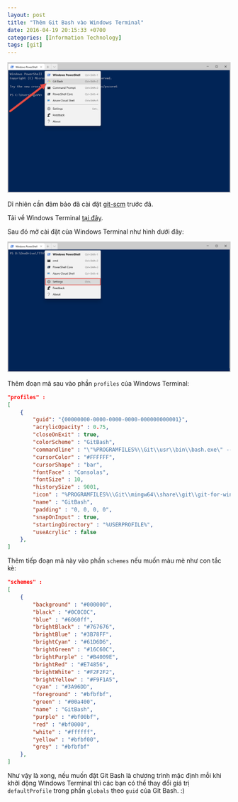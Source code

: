 ```yaml
---
layout: post
title: "Thêm Git Bash vào Windows Terminal"
date: 2016-04-19 20:15:33 +0700
categories: [Information Technology]
tags: [git]
---
```


![Git Bash](/static/img/posts/2019-11-26_14-59-51.png)

Dĩ nhiên cần đảm bảo đã cài đặt [git-scm](https://git-scm.com/downloads) trước đã.

Tải về Windows Terminal [tại đây](https://github.com/microsoft/terminal).

Sau đó mở cài đặt của Windows Terminal như hình dưới đây:

![Setting of Windows Terminal](/static/img/posts/2019-11-26_14-55-40.png)

Thêm đoạn mã sau vào phần `profiles` của Windows Terminal:

```json
"profiles" :
[
    {
        "guid": "{00000000-0000-0000-0000-000000000001}",
        "acrylicOpacity" : 0.75,
        "closeOnExit" : true,
        "colorScheme" : "GitBash",
        "commandline" : "\"%PROGRAMFILES%\\Git\\usr\\bin\\bash.exe\" --login -i -l",
        "cursorColor" : "#FFFFFF",
        "cursorShape" : "bar",
        "fontFace" : "Consolas",
        "fontSize" : 10,
        "historySize" : 9001,
        "icon" : "%PROGRAMFILES%\\Git\\mingw64\\share\\git\\git-for-windows.ico",
        "name" : "GitBash",
        "padding" : "0, 0, 0, 0",
        "snapOnInput" : true,
        "startingDirectory" : "%USERPROFILE%",
        "useAcrylic" : false
    },
]
```

Thêm tiếp đoạn mã này vào phần `schemes` nếu muốn màu mè như con tắc kè:

```json
"schemes" :
[
    {
        "background" : "#000000",
        "black" : "#0C0C0C",
        "blue" : "#6060ff",
        "brightBlack" : "#767676",
        "brightBlue" : "#3B78FF",
        "brightCyan" : "#61D6D6",
        "brightGreen" : "#16C60C",
        "brightPurple" : "#B4009E",
        "brightRed" : "#E74856",
        "brightWhite" : "#F2F2F2",
        "brightYellow" : "#F9F1A5",
        "cyan" : "#3A96DD",
        "foreground" : "#bfbfbf",
        "green" : "#00a400",
        "name" : "GitBash",
        "purple" : "#bf00bf",
        "red" : "#bf0000",
        "white" : "#ffffff",
        "yellow" : "#bfbf00",
        "grey" : "#bfbfbf"
    },
]
```

Như vậy là xong, nếu muốn đặt Git Bash là chương trình mặc định mỗi khi khởi động Windows Terminal thì các bạn có thể thay đổi giá trị `defaultProfile` trong phần `globals` theo `guid` của Git Bash.
:)

